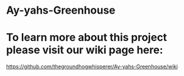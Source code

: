 # Ay-yahs-Greenhouse

# To learn more about this project please visit our wiki page here:  

https://github.com/thegroundhogwhisperer/Ay-yahs-Greenhouse/wiki
